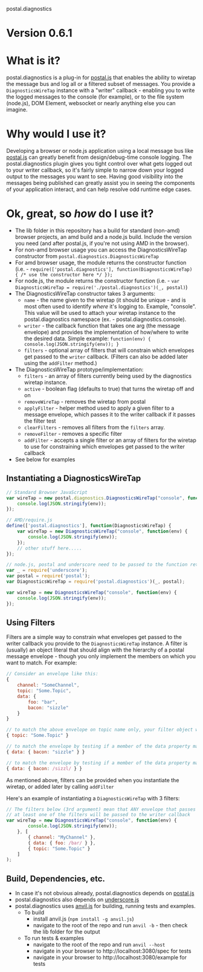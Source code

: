 postal.diagnostics

# Version 0.6.1

# What is it?
postal.diagnostics is a plug-in for [postal.js](https://github.com/ifandelse/postal.js) that enables the ability to wiretap the message bus and log all or a filtered subset of messages.  You provide a `DiagnosticsWireTap` instance with a "writer" callback - enabling you to write the logged messages to the console (for example), or to the file system (node.js), DOM Element, websocket or nearly anything else you can imagine.

# Why would I use it?
Developing a browser or node.js application using a local message bus like [postal.js](https://github.com/ifandelse/postal.js) can greatly benefit from design/debug-time console logging.  The postal.diagnostics plugin gives you tight control over what gets logged out to your writer callback, so it's fairly simple to narrow down your logged output to the messages you want to see.  Having good visibility into the messages being published can greatly assist you in seeing the components of your application interact, and can help resolve odd runtime edge cases.

# Ok, great, so *how* do I use it?

* The lib folder in this repository has a build for standard (non-amd) browser projects, an amd build and a node.js build.  Include the version you need (and after postal.js, if you're not using AMD in the browser).
* For non-amd browser usage you can access the DiagnosticsWireTap constructor from `postal.diagnostics.DiagnosticsWireTap`
* For amd browser usage, the module returns the constructor function (i.e. - `require(['postal.diagnostics'], function(DiagnosticsWireTap) { /* use the constructor here */ });`
* For node.js, the module returns the constructor function (i.e. - `var DiagnosticsWireTap = require('./postal.diagnostics')(_, postal)`)
* The DiagnosticsWireTap constructor takes 3 arguments:
	* `name`    - the name given to the wiretap (it should be unique - and is most often used to identify *where* it's logging to.  Example, "console".  This value will be used to attach your wiretap instance to the postal.diagnostics namespace (ex. - postal.diagnostics.console).
	* `writer`  - the callback function that takes one arg (the message envelope) and provides the implementation of how/where to write the desired data.  Simple example: `function(env) { console.log(JSON.stringify(env)); }`
	* `filters` - optional array of filters that will constrain which envelopes get passed to the `writer` callback. (Filters can also be added later using the `addFilter` method.)
* The DiagnosticsWireTap prototype/implementation:
	* `filters` - an array of filters currently being used by the diagnostics wiretap instance.
	* `active` - boolean flag (defaults to true) that turns the wiretap off and on
	* `removeWireTap` - removes the wiretap from postal
	* `applyFilter` - helper method used to apply a given filter to a message envelope, which passes it to the writer callback if it passes the filter test
	* `clearFilters` - removes all filters from the `filters` array.
	* `removeFilter` - removes a specific filter
	* `addFilter` - accepts a single filter or an array of filters for the wiretap to use for constraining which envelopes get passed to the writer callback
* See below for examples

## Instantiating a DiagnosticsWireTap
```javascript
// Standard Browser JavaScript
var wireTap = new postal.diagnostics.DiagnosticsWireTap("console", function(env) {
	console.log(JSON.stringify(env));
});

// AMD/require.js
define(['postal.diagnostics'], function(DiagnosticsWireTap) {
	var wireTap = new DiagnosticsWireTap("console", function(env) {
    	console.log(JSON.stringify(env));
    });
	// other stuff here.....
});

// node.js, postal and underscore need to be passed to the function returned by the module
var _ = require('underscore');
var postal = require('postal');
var DiagnosticsWireTap = require('postal.diagnostics')(_, postal);

var wireTap = new DiagnosticsWireTap("console", function(env) {
	console.log(JSON.stringify(env));
});

```

## Using Filters
Filters are a simple way to constrain what envelopes get passed to the writer callback you provide to the `DiagnosticsWireTap` instance.  A filter is (usually) an object literal that should align with the hierarchy of a postal message envelope - though you only implement the members on which you want to match.  For example:

```javascript
// Consider an envelope like this:
{
	channel: "SomeChannel",
	topic: "Some.Topic",
	data: {
		foo: "bar",
		bacon: "sizzle"
	}
}

// to match the above envelope on topic name only, your filter object would look like:
{ topic: "Some.Topic" }

// to match the envelope by testing if a member of the data property matched a specific value:
{ data: { bacon: "sizzle" } }

// to match the envelope by testing if a member of the data property matched a regex:
{ data: { bacon: /sizzl/ } }

```

As mentioned above, filters can be provided when you instantiate the wiretap, or added later by calling `addFilter`

Here's an example of instantiating a `DiagnosticsWireTap` with 3 filters:

```javascript
// The filters below (3rd argument) mean that ANY envelope that passes
// at least one of the filters will be passed to the writer callback
var wireTap = new DiagnosticsWireTap("console", function(env) {
	    console.log(JSON.stringify(env));
	}, [
		{ channel: "MyChannel" },
		{ data: { foo: /bar/ } },
		{ topic: "Some.Topic" }
	]
);
```

## Build, Dependencies, etc.

* In case it's not obvious already, postal.diagnostics depends on [postal.js](https://github.com/ifandelse/postal.js)
* postal.diagnostics also depends on [underscore.js](http://underscorejs.org/)
* postal.diagnostics uses [anvil.js](http://appendto.github.com/anvil.js/) for building, running tests and examples.
	* To build
        * install anvil.js (`npm install -g anvil.js`)
        * navigate to the root of the repo and run `anvil -b` - then check the lib folder for the output
    * To run tests & examples
        * navigate to the root of the repo and run `anvil --host`
        * navigate in your browser to http://localhost:3080/spec for tests
        * navigate in your browser to http://localhost:3080/example for tests
